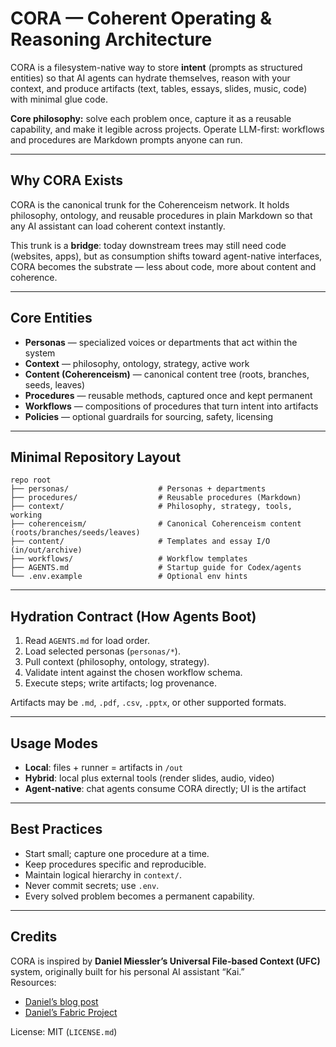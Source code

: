 # CORA — Coherent Operating & Reasoning Architecture

CORA is a filesystem-native way to store **intent** (prompts as structured entities) so that AI agents can hydrate themselves, reason with your context, and produce artifacts (text, tables, essays, slides, music, code) with minimal glue code.  

**Core philosophy:** solve each problem once, capture it as a reusable capability, and make it legible across projects. Operate LLM-first: workflows and procedures are Markdown prompts anyone can run.

---

## Why CORA Exists

CORA is the canonical trunk for the Coherenceism network. It holds philosophy, ontology, and reusable procedures in plain Markdown so that any AI assistant can load coherent context instantly.  

This trunk is a **bridge**: today downstream trees may still need code (websites, apps), but as consumption shifts toward agent-native interfaces, CORA becomes the substrate — less about code, more about content and coherence.

---

## Core Entities

- **Personas** — specialized voices or departments that act within the system  
- **Context** — philosophy, ontology, strategy, active work  
- **Content (Coherenceism)** — canonical content tree (roots, branches, seeds, leaves)  
- **Procedures** — reusable methods, captured once and kept permanent  
- **Workflows** — compositions of procedures that turn intent into artifacts  
- **Policies** — optional guardrails for sourcing, safety, licensing  

---

## Minimal Repository Layout

```
repo root
├── personas/                    # Personas + departments
├── procedures/                  # Reusable procedures (Markdown)
├── context/                     # Philosophy, strategy, tools, working
├── coherenceism/                # Canonical Coherenceism content (roots/branches/seeds/leaves)
├── content/                     # Templates and essay I/O (in/out/archive)
├── workflows/                   # Workflow templates
├── AGENTS.md                    # Startup guide for Codex/agents
└── .env.example                 # Optional env hints
```

---

## Hydration Contract (How Agents Boot)

1. Read `AGENTS.md` for load order.  
2. Load selected personas (`personas/*`).  
3. Pull context (philosophy, ontology, strategy).  
4. Validate intent against the chosen workflow schema.  
5. Execute steps; write artifacts; log provenance.  

Artifacts may be `.md`, `.pdf`, `.csv`, `.pptx`, or other supported formats.

---

## Usage Modes

- **Local**: files + runner = artifacts in `/out`  
- **Hybrid**: local plus external tools (render slides, audio, video)  
- **Agent-native**: chat agents consume CORA directly; UI is the artifact  

---

## Best Practices

- Start small; capture one procedure at a time.  
- Keep procedures specific and reproducible.  
- Maintain logical hierarchy in `context/`.  
- Never commit secrets; use `.env`.  
- Every solved problem becomes a permanent capability.  

---

## Credits

CORA is inspired by **Daniel Miessler’s Universal File-based Context (UFC)** system, originally built for his personal AI assistant “Kai.”  
Resources:  
- [Daniel’s blog post](https://danielmiessler.com/blog/personal-ai-infrastructure/)  
- [Daniel’s Fabric Project](https://github.com/danielmiessler/fabric)  

License: MIT (`LICENSE.md`)
